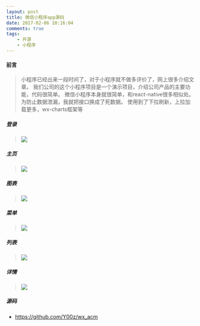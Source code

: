 ```yaml
---
layout: post
title: 微信小程序app源码
date: 2017-02-06 10:16:04
comments: true
tags:
	- 开源
	- 小程序
---
```


#### 前言

>小程序已经出来一段时间了，对于小程序就不做多评价了，网上很多介绍文章。
>我们公司的这个小程序项目是一个演示项目，介绍公司产品的主要功能，代码很简单。
>微信小程序本身就很简单，和react-native很多相似处。
>为防止数据泄漏，我就把接口换成了死数据。
>使用到了下拉刷新，上拉加载更多，wx-charts框架等

##### 登录<!--more-->

> ![](/images/Screenshot_20170214-13584228.jpg)

##### 主页

> ![](/images/Screenshot_20170214-135849.jpg)

##### 图表

> ![](/images/Screenshot_20170214-135803.jpg)

##### 菜单

> ![](/images/Screenshot_20170214-135829.jpg)

##### 列表

> ![](/images/Screenshot_20170214-135841.jpg)

##### 详情

> ![](/images/Screenshot_20170214-135848.jpg)



##### 源码
 * https://github.com/Y00z/wx_acm